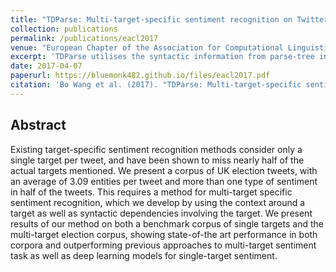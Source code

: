 ```yaml
---
title: "TDParse: Multi-target-specific sentiment recognition on Twitter"
collection: publications
permalink: /publications/eacl2017
venue: "European Chapter of the Association for Computational Linguistics (EACL)"
excerpt: 'TDParse utilises the syntactic information from parse-tree in conjunction with the left-right context of the target and achieves the state-of-the-art performance on both the benchmarking single-target corpus and new multi-target election data.'
date: 2017-04-07
paperurl: https://bluemonk482.github.io/files/eacl2017.pdf
citation: 'Bo Wang et al. (2017). "TDParse: Multi-target-specific sentiment recognition on Twitter" <i>EACL 2017</i>. [pdf](https://bluemonk482.github.io/files/eacl2017.pdf)'
---
```


## Abstract
Existing target-specific sentiment recognition methods consider only a single target per tweet, and have been shown to miss nearly half of the actual targets mentioned. We present a corpus of UK election tweets, with an average of 3.09 entities per tweet and more than one type of sentiment in half of the tweets. This requires a method for multi-target specific sentiment recognition, which we develop by using the context around a target as well as syntactic dependencies involving the target. We present results of our method on both a benchmark corpus of single targets and the multi-target election corpus, showing state-of-the art performance in both corpora and outperforming previous approaches to multi-target sentiment task as well as deep learning models for single-target sentiment.
